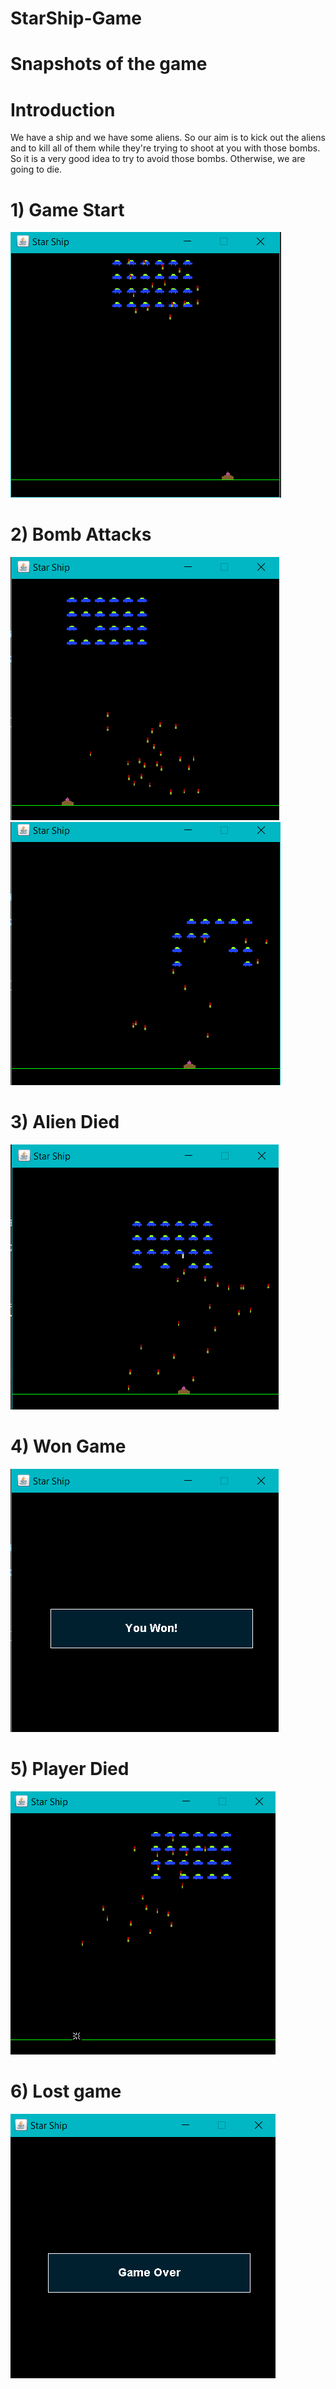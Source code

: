 # StarShip-Game

# Snapshots of the game

# Introduction

We have a ship and we have some aliens.
So our aim is to kick out the aliens and to kill all of them while they're trying to shoot at you with
those bombs.
So it is a very good idea to try to avoid those bombs.
Otherwise, we are going to die.

# 1) Game Start
![Game Start](https://raw.githubusercontent.com/bhaskar3009/StarShip-Game/master/Snapshots/GameStart.png)
# 2) Bomb Attacks
![Bomb Attack 1](https://raw.githubusercontent.com/bhaskar3009/StarShip-Game/master/Snapshots/BombAttack1.png)
![Bomb Attack 2](https://raw.githubusercontent.com/bhaskar3009/StarShip-Game/master/Snapshots/BombAttack2.png)

# 3) Alien Died
![Alien Died](https://raw.githubusercontent.com/bhaskar3009/StarShip-Game/master/Snapshots/AlienDied.png)

# 4) Won Game
![Won Game](https://raw.githubusercontent.com/bhaskar3009/StarShip-Game/master/Snapshots/GameWon.png)

# 5) Player Died
![Player Died](https://raw.githubusercontent.com/bhaskar3009/StarShip-Game/master/Snapshots/PlayerDied.png)

# 6) Lost game
![Lost game](https://raw.githubusercontent.com/bhaskar3009/StarShip-Game/master/Snapshots/GameLost.png)
